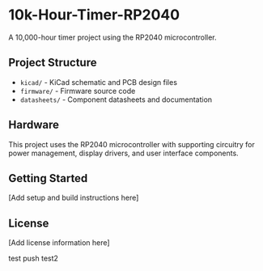 # 10k-Hour-Timer-RP2040

A 10,000-hour timer project using the RP2040 microcontroller.

## Project Structure

- `kicad/` - KiCad schematic and PCB design files
- `firmware/` - Firmware source code
- `datasheets/` - Component datasheets and documentation

## Hardware

This project uses the RP2040 microcontroller with supporting circuitry for power management, display drivers, and user interface components.

## Getting Started

[Add setup and build instructions here]

## License

[Add license information here]

test push
test2
